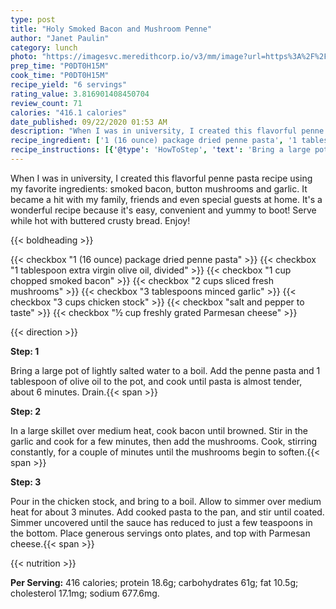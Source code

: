 ```yaml
---
type: post
title: "Holy Smoked Bacon and Mushroom Penne"
author: "Janet Paulin"
category: lunch
photo: "https://imagesvc.meredithcorp.io/v3/mm/image?url=https%3A%2F%2Fimages.media-allrecipes.com%2Fuserphotos%2F957460.jpg"
prep_time: "P0DT0H15M"
cook_time: "P0DT0H15M"
recipe_yield: "6 servings"
rating_value: 3.816901408450704
review_count: 71
calories: "416.1 calories"
date_published: 09/22/2020 01:53 AM
description: "When I was in university, I created this flavorful penne pasta recipe using my favorite ingredients: smoked bacon, button mushrooms and garlic. It became a hit with my family, friends and even special guests at home. It's a wonderful recipe because it's easy, convenient and yummy to boot! Serve while hot with buttered crusty bread. Enjoy!"
recipe_ingredient: ['1 (16 ounce) package dried penne pasta', '1 tablespoon extra virgin olive oil, divided', '1 cup chopped smoked bacon', '2 cups sliced fresh mushrooms', '3 tablespoons minced garlic', '3 cups chicken stock', 'salt and pepper to taste', '½ cup freshly grated Parmesan cheese']
recipe_instructions: [{'@type': 'HowToStep', 'text': 'Bring a large pot of lightly salted water to a boil. Add the penne pasta and 1 tablespoon of olive oil to the pot, and cook until pasta is almost tender, about 6 minutes. Drain.\n'}, {'@type': 'HowToStep', 'text': 'In a large skillet over medium heat, cook bacon until browned. Stir in the garlic and cook for a few minutes, then add the mushrooms. Cook, stirring constantly, for a couple of minutes until the mushrooms begin to soften.\n'}, {'@type': 'HowToStep', 'text': 'Pour in the chicken stock, and bring to a boil. Allow to simmer over medium heat for about 3 minutes. Add cooked pasta to the pan, and stir until coated. Simmer uncovered until the sauce has reduced to just a few teaspoons in the bottom. Place generous servings onto plates, and top with Parmesan cheese.\n'}]
---
```


When I was in university, I created this flavorful penne pasta recipe using my favorite ingredients: smoked bacon, button mushrooms and garlic. It became a hit with my family, friends and even special guests at home. It's a wonderful recipe because it's easy, convenient and yummy to boot! Serve while hot with buttered crusty bread. Enjoy! 

{{< boldheading >}}

{{< checkbox "1 (16 ounce) package dried penne pasta" >}}
{{< checkbox "1 tablespoon extra virgin olive oil, divided" >}}
{{< checkbox "1 cup chopped smoked bacon" >}}
{{< checkbox "2 cups sliced fresh mushrooms" >}}
{{< checkbox "3 tablespoons minced garlic" >}}
{{< checkbox "3 cups chicken stock" >}}
{{< checkbox "salt and pepper to taste" >}}
{{< checkbox "½ cup freshly grated Parmesan cheese" >}}


{{< direction >}}

**Step: 1**

Bring a large pot of lightly salted water to a boil. Add the penne pasta and 1 tablespoon of olive oil to the pot, and cook until pasta is almost tender, about 6 minutes. Drain.{{< span >}}

**Step: 2**

In a large skillet over medium heat, cook bacon until browned. Stir in the garlic and cook for a few minutes, then add the mushrooms. Cook, stirring constantly, for a couple of minutes until the mushrooms begin to soften.{{< span >}}

**Step: 3**

Pour in the chicken stock, and bring to a boil. Allow to simmer over medium heat for about 3 minutes. Add cooked pasta to the pan, and stir until coated. Simmer uncovered until the sauce has reduced to just a few teaspoons in the bottom. Place generous servings onto plates, and top with Parmesan cheese.{{< span >}}

{{< nutrition >}}

**Per Serving:** 416 calories; protein 18.6g; carbohydrates 61g; fat 10.5g; cholesterol 17.1mg; sodium 677.6mg.